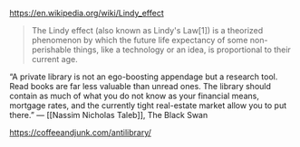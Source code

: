https://en.wikipedia.org/wiki/Lindy_effect

>The Lindy effect (also known as Lindy's Law[1]) is a theorized phenomenon by which the future life expectancy of some non-perishable things, like a technology or an idea, is proportional to their current age.



“A private library is not an ego-boosting appendage but a research tool. Read books are far less valuable than unread ones. The library should contain as much of what you do not know as your financial means, mortgage rates, and the currently tight real-estate market allow you to put there.”
— [[Nassim Nicholas Taleb]], The Black Swan


https://coffeeandjunk.com/antilibrary/


